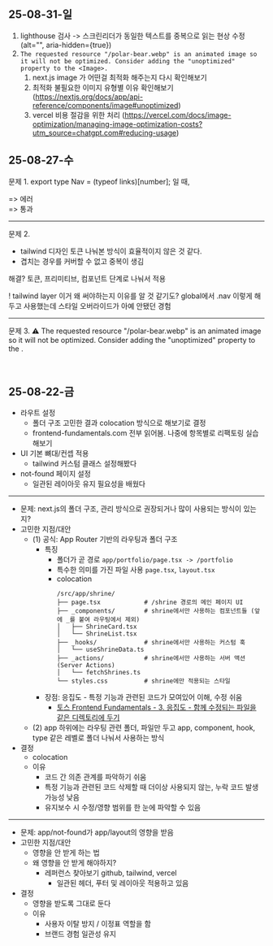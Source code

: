 ## 25-08-31-일

1. lighthouse 검사 -> 스크린리더가 동일한 텍스트를 중복으로 읽는 현상 수정 (alt="", aria-hidden={true})
2. `The requested resource "/polar-bear.webp" is an animated image so it will not be optimized. Consider adding the "unoptimized" property to the <Image>.`
   1. next.js image 가 어떤걸 최적화 해주는지 다시 확인해보기
   2. 최적화 불필요한 이미지 유형별 이유 확인해보기 (https://nextjs.org/docs/app/api-reference/components/image#unoptimized)
   3. vercel 비용 절감을 위한 처리 (https://vercel.com/docs/image-optimization/managing-image-optimization-costs?utm_source=chatgpt.com#reducing-usage)

## 25-08-27-수

문제 1.
export type Nav = (typeof links)[number]; 일 때,

<Nav key={link.href} title={link.title} href={link.href} src={link.src} /> => 에러
<Nav key={link.href} {...link} /> => 통과

---

문제 2.

- tailwind 디자인 토큰 나눠본 방식이 효율적이지 않은 것 같다.
- 겹치는 경우를 커버할 수 없고 중복이 생김

해결? 토큰, 프리미티브, 컴포넌트 단계로 나눠서 적용

! tailwind layer 이거 왜 써야하는지 이유를 알 것 같기도? global에서 .nav 이렇게 해두고 사용했는데 스타일 오버라이드가 아예 안됐던 경험

---

문제 3.
⚠ The requested resource "/polar-bear.webp" is an animated image so it will not be optimized. Consider adding the "unoptimized" property to the <Image>.

<br>

## 25-08-22-금

- 라우트 설정
  - 폴더 구조 고민한 결과 colocation 방식으로 해보기로 결정
  - frontend-fundamentals.com 전부 읽어봄. 나중에 항목별로 리팩토링 실습해보기
- UI 기본 뼈대/컨셉 적용
  - tailwind 커스텀 클래스 설정해봤다
- not-found 페이지 설정
  - 일관된 레이아웃 유지 필요성을 배웠다

---

- 문제: next.js의 폴더 구조, 관리 방식으로 권장되거나 많이 사용되는 방식이 있는지?
- 고민한 지점/대안
  - (1) 공식: App Router 기반의 라우팅과 폴더 구조
    - 특징
      - 폴더가 곧 경로 `app/portfolio/page.tsx -> /portfolio`
      - 특수한 의미를 가진 파일 사용 `page.tsx`, `layout.tsx`
      - colocation
        ```
        /src/app/shrine/
        ├── page.tsx            # /shrine 경로의 메인 페이지 UI
        ├── _components/        # shrine에서만 사용하는 컴포넌트들 (앞에 _를 붙여 라우팅에서 제외)
        │   ├── ShrineCard.tsx
        │   └── ShrineList.tsx
        ├── _hooks/             # shrine에서만 사용하는 커스텀 훅
        │   └── useShrineData.ts
        ├── _actions/           # shrine에서만 사용하는 서버 액션 (Server Actions)
        │   └── fetchShrines.ts
        └── styles.css          # shrine에만 적용되는 스타일
        ```
    - 장점: 응집도 - 특정 기능과 관련된 코드가 모여있어 이해, 수정 쉬움
      - [토스 Frontend Fundamentals - 3. 응집도 - 함께 수정되는 파일을 같은 디렉토리에 두기](https://frontend-fundamentals.com/code-quality/code/examples/code-directory.html)
  - (2) app 하위에는 라우팅 관련 폴더, 파일만 두고 app, component, hook, type 같은 레벨로 폴더 나눠서 사용하는 방식
- 결정
  - colocation
  - 이유
    - 코드 간 의존 관계를 파악하기 쉬움
    - 특정 기능과 관련된 코드 삭제할 때 더이상 사용되지 않는, 누락 코드 발생 가능성 낮음
    - 유지보수 시 수정/영향 범위를 한 눈에 파악할 수 있음

---

- 문제: app/not-found가 app/layout의 영향을 받음
- 고민한 지점/대안
  - 영향을 안 받게 하는 법
  - 왜 영향을 안 받게 해야하지?
    - 레퍼런스 찾아보기 github, tailwind, vercel
      - 일관된 헤더, 푸터 및 레이아웃 적용하고 있음
- 결정
  - 영향을 받도록 그대로 둔다
  - 이유
    - 사용자 이탈 방지 / 이정표 역할을 함
    - 브랜드 경험 일관성 유지
